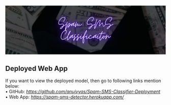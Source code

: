 ![SSC](readme-resources/spam-sms-banner.png)

## Deployed Web App
If you want to view the deployed model, then go to following links mention below: <br />
• GitHub: _https://github.com/anujvyas/Spam-SMS-Classifier-Deployment_ <br />
• Web App: _https://spam-sms-detector.herokuapp.com/_
